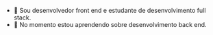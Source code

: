 - 🔭 Sou desenvolvedor front end e estudante de desenvolvimento full stack.
- 🌱 No momento estou aprendendo sobre desenvolvimento back end.
 <!--
- 👯 I’m looking to collaborate on ...
- 🤔 I’m looking for help with ...
- 💬 Ask me about ...
- 📫 How to reach me: ...
- 😄 Pronouns: ...
- ⚡ Fun fact: ...
-->
